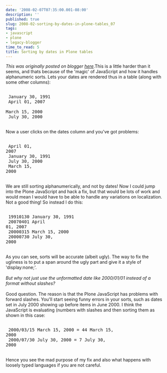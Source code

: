 ```yaml
---
date: '2008-02-07T07:35:00.001-08:00'
description: ''
published: true
slug: 2008-02-sorting-by-dates-in-plone-tables_07
tags:
- javascript
- plone
- legacy-blogger
time_to_read: 5
title: Sorting by dates in Plone tables
---
```


*This was originally posted on blogger [here](https://pydanny.blogspot.com/2008/02/sorting-by-dates-in-plone-tables_07.html)*.This is a little harder than it seems, and thats because of the 'magic' of JavaScript and how it handles alphanumeric sorts.    Lets your dates are rendered thus in a table (along with some other columns):<br /><pre><br />  January 30, 1991<br />  April 01, 2007<br />  March 15, 2000<br />  July 30, 2000<br /></pre><br />Now a user clicks on the dates column and you've got problems:<br /><pre><br />  April 01, 2007<br />  January 30, 1991<br />  July 30, 2000<br />  March 15, 2000<br /></pre><br />We are still sorting alphanumerically, and not by dates!  Now I could jump into the Plone JavaScript and hack a fix, but that would be lots of work and would mean I would have to be able to handle any variations on localization.  Not a good thing!  So instead I do this:<br /><pre><br />  19910130 January 30, 1991<br />  20070401 April 01, 2007<br />  20000315 March 15, 2000<br />  20000730 July 30, 2000<br /></pre><br />As you can see, sorts will be accurate (albeit ugly).  The way to fix the ugliness is to put a span around the ugly part and give it a style of 'display:none;'.<br /><br /><span style="font-style: italic;">But why not just use the unformatted date like 2000/01/01 instead of a format without slashes?</span><br /><br />Good question.  The reason is that the Plone JavaScript has problems with forward slashes.  You'll start seeing funny errors in your sorts, such as dates set in July 2000 showing up before items in June 2000.  I think the JavaScript is evaluating (numbers with slashes and then sorting them as shown in this case:<br /><pre><br />  2000/03/15 March 15, 2000 = 44 March 15, 2000<br />  2000/07/30 July 30, 2000  = 7 July 30, 2000<br /></pre><br />Hence you see the mad purpose of my fix and also what happens with loosely typed languages if you are not careful.